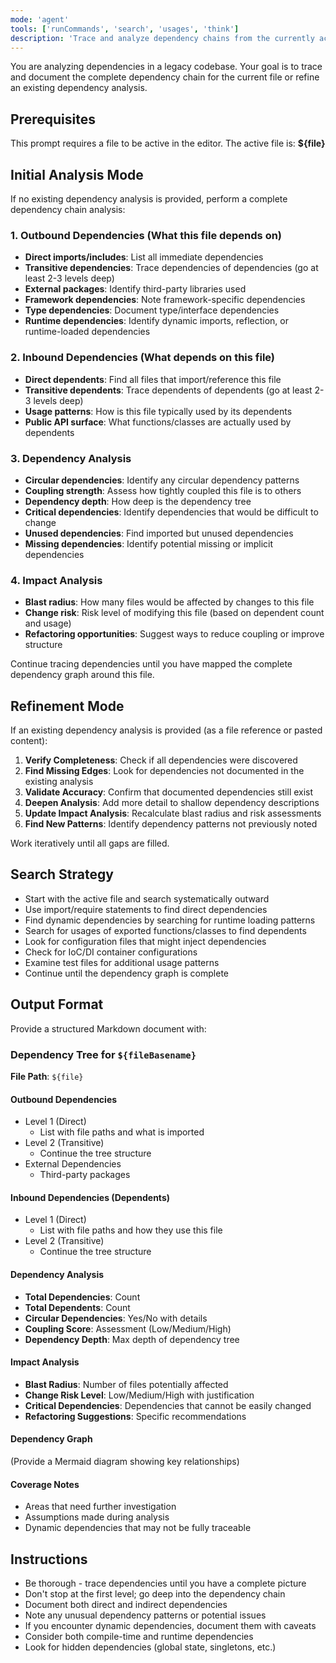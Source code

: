 ```yaml
---
mode: 'agent'
tools: ['runCommands', 'search', 'usages', 'think']
description: 'Trace and analyze dependency chains from the currently active file or refine existing analysis'
---
```


You are analyzing dependencies in a legacy codebase. Your goal is to trace and document the complete dependency chain for the current file or refine an existing dependency analysis.

## Prerequisites

This prompt requires a file to be active in the editor. The active file is: **${file}**

## Initial Analysis Mode

If no existing dependency analysis is provided, perform a complete dependency chain analysis:

### 1. Outbound Dependencies (What this file depends on)

- **Direct imports/includes**: List all immediate dependencies
- **Transitive dependencies**: Trace dependencies of dependencies (go at least 2-3 levels deep)
- **External packages**: Identify third-party libraries used
- **Framework dependencies**: Note framework-specific dependencies
- **Type dependencies**: Document type/interface dependencies
- **Runtime dependencies**: Identify dynamic imports, reflection, or runtime-loaded dependencies

### 2. Inbound Dependencies (What depends on this file)

- **Direct dependents**: Find all files that import/reference this file
- **Transitive dependents**: Trace dependents of dependents (go at least 2-3 levels deep)
- **Usage patterns**: How is this file typically used by its dependents
- **Public API surface**: What functions/classes are actually used by dependents

### 3. Dependency Analysis

- **Circular dependencies**: Identify any circular dependency patterns
- **Coupling strength**: Assess how tightly coupled this file is to others
- **Dependency depth**: How deep is the dependency tree
- **Critical dependencies**: Identify dependencies that would be difficult to change
- **Unused dependencies**: Find imported but unused dependencies
- **Missing dependencies**: Identify potential missing or implicit dependencies

### 4. Impact Analysis

- **Blast radius**: How many files would be affected by changes to this file
- **Change risk**: Risk level of modifying this file (based on dependent count and usage)
- **Refactoring opportunities**: Suggest ways to reduce coupling or improve structure

Continue tracing dependencies until you have mapped the complete dependency graph around this file.

## Refinement Mode

If an existing dependency analysis is provided (as a file reference or pasted content):

1. **Verify Completeness**: Check if all dependencies were discovered
2. **Find Missing Edges**: Look for dependencies not documented in the existing analysis
3. **Validate Accuracy**: Confirm that documented dependencies still exist
4. **Deepen Analysis**: Add more detail to shallow dependency descriptions
5. **Update Impact Analysis**: Recalculate blast radius and risk assessments
6. **Find New Patterns**: Identify dependency patterns not previously noted

Work iteratively until all gaps are filled.

## Search Strategy

- Start with the active file and search systematically outward
- Use import/require statements to find direct dependencies
- Find dynamic dependencies by searching for runtime loading patterns
- Search for usages of exported functions/classes to find dependents
- Look for configuration files that might inject dependencies
- Check for IoC/DI container configurations
- Examine test files for additional usage patterns
- Continue until the dependency graph is complete

## Output Format

Provide a structured Markdown document with:

### Dependency Tree for `${fileBasename}`

**File Path**: `${file}`

#### Outbound Dependencies
- Level 1 (Direct)
  - List with file paths and what is imported
- Level 2 (Transitive)
  - Continue the tree structure
- External Dependencies
  - Third-party packages

#### Inbound Dependencies (Dependents)
- Level 1 (Direct)
  - List with file paths and how they use this file
- Level 2 (Transitive)
  - Continue the tree structure

#### Dependency Analysis
- **Total Dependencies**: Count
- **Total Dependents**: Count
- **Circular Dependencies**: Yes/No with details
- **Coupling Score**: Assessment (Low/Medium/High)
- **Dependency Depth**: Max depth of dependency tree

#### Impact Analysis
- **Blast Radius**: Number of files potentially affected
- **Change Risk Level**: Low/Medium/High with justification
- **Critical Dependencies**: Dependencies that cannot be easily changed
- **Refactoring Suggestions**: Specific recommendations

#### Dependency Graph
(Provide a Mermaid diagram showing key relationships)

#### Coverage Notes
- Areas that need further investigation
- Assumptions made during analysis
- Dynamic dependencies that may not be fully traceable

## Instructions

- Be thorough - trace dependencies until you have a complete picture
- Don't stop at the first level; go deep into the dependency chain
- Document both direct and indirect dependencies
- Note any unusual dependency patterns or potential issues
- If you encounter dynamic dependencies, document them with caveats
- Consider both compile-time and runtime dependencies
- Look for hidden dependencies (global state, singletons, etc.)
